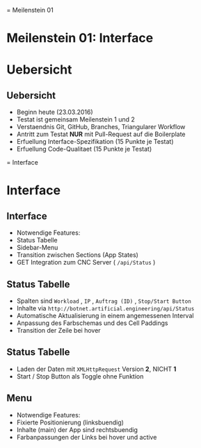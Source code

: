 
= Meilenstein 01

# Meilenstein 01: Interface

# Uebersicht

## Uebersicht

- Beginn heute (23.03.2016)
- Testat ist gemeinsam Meilenstein 1 und 2
- Verstaendnis Git, GitHub, Branches, Triangularer Workflow
- Antritt zum Testat **NUR** mit Pull-Request auf die Boilerplate
- Erfuellung Interface-Spezifikation (15 Punkte je Testat)
- Erfuellung Code-Qualitaet (15 Punkte je Testat)


= Interface

# Interface

## Interface

- Notwendige Features:
- Status Tabelle
- Sidebar-Menu
- Transition zwischen Sections (App States)
- GET Integration zum CNC Server ( `/api/Status` )


## Status Tabelle

- Spalten sind `Workload` , `IP` , `Auftrag (ID)` , `Stop/Start Button`
- Inhalte via `http://botnet.artificial.engineering/api/Status`
- Automatische Aktualisierung in einem angemessenen Interval
- Anpassung des Farbschemas und des Cell Paddings
- Transition der Zeile bei hover

## Status Tabelle

- Laden der Daten mit `XMLHttpRequest` Version **2**, NICHT **1**
- Start / Stop Button als Toggle ohne Funktion

## Menu

- Notwendige Features:
- Fixierte Positionierung (linksbuendig)
- Inhalte (main) der App sind rechtsbuendig
- Farbanpassungen der Links bei hover und active

